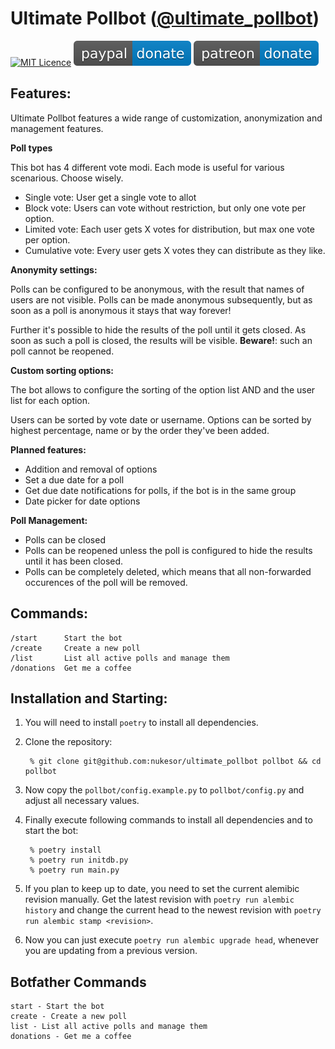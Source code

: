 # Ultimate Pollbot ([@ultimate_pollbot](https://t.me/ultimate_pollbot))

[![MIT Licence](https://img.shields.io/badge/license-MIT-success.svg)](https://github.com/Nukesor/pollbot/blob/master/LICENSE.md)
[![Paypal](https://github.com/Nukesor/images/blob/master/paypal-donate-blue.svg)](https://www.paypal.me/arnebeer/)
[![Patreon](https://github.com/Nukesor/images/blob/master/patreon-donate-blue.svg)](https://www.patreon.com/nukesor)


## Features:
Ultimate Pollbot features a wide range of customization, anonymization and management features.

**Poll types**

This bot has 4 different vote modi. Each mode is useful for various scenarious. Choose wisely.

- Single vote: User get a single vote to allot
- Block vote: Users can vote without restriction, but only one vote per option.
- Limited vote: Each user gets X votes for distribution, but max one vote per option.
- Cumulative vote: Every user gets X votes they can distribute as they like.

**Anonymity settings:**

Polls can be configured to be anonymous, with the result that names of users are not visible.
Polls can be made anonymous subsequently, but as soon as a poll is anonymous it stays that way forever!

Further it's possible to hide the results of the poll until it gets closed.
As soon as such a poll is closed, the results will be visible. **Beware!**: such an poll cannot be reopened.

**Custom sorting options:**

The bot allows to configure the sorting of the option list AND and the user list for each option.

Users can be sorted by vote date or username. Options can be sorted by highest percentage, name or by the order they've been added.

**Planned features:**

- Addition and removal of options
- Set a due date for a poll
- Get due date notifications for polls, if the bot is in the same group
- Date picker for date options


**Poll Management:**
- Polls can be closed
- Polls can be reopened unless the poll is configured to hide the results until it has been closed.
- Polls can be completely deleted, which means that all non-forwarded occurences of the poll will be removed.


## Commands:

    /start      Start the bot
    /create     Create a new poll
    /list       List all active polls and manage them
    /donations  Get me a coffee


## Installation and Starting:

1. You will need to install `poetry` to install all dependencies.
2. Clone the repository:

        % git clone git@github.com:nukesor/ultimate_pollbot pollbot && cd pollbot

3. Now copy the `pollbot/config.example.py` to `pollbot/config.py` and adjust all necessary values.
4. Finally execute following commands to install all dependencies and to start the bot:

        % poetry install
        % poetry run initdb.py
        % poetry run main.py

5. If you plan to keep up to date, you need to set the current alemibic revision manually.
Get the latest revision with `poetry run alembic history` and change the current head to the newest revision with `poetry run alembic stamp <revision>`.
6. Now you can just execute `poetry run alembic upgrade head`, whenever you are updating from a previous version.



## Botfather Commands

    start - Start the bot
    create - Create a new poll
    list - List all active polls and manage them
    donations - Get me a coffee
